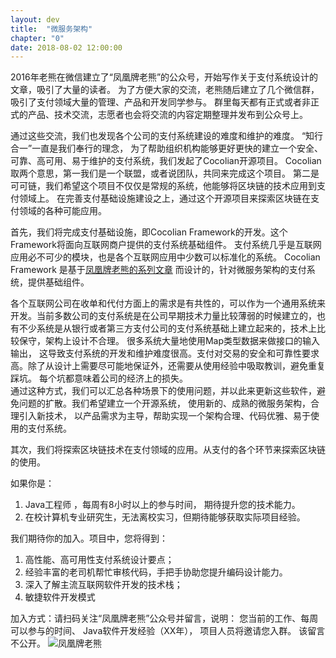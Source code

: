 ```yaml
---
layout: dev
title:  "微服务架构"
chapter: "0"
date: 2018-08-02 12:00:00
---
```


2016年老熊在微信建立了“凤凰牌老熊”的公众号，开始写作关于支付系统设计的文章，吸引了大量的读者。 为了方便大家的交流，老熊随后建立了几个微信群，吸引了支付领域大量的管理、产品和开发同学参与。 
群里每天都有正式或者非正式的产品、技术交流，志愿者也会将交流的内容定期整理并发布到公众号上。 


通过这些交流，我们也发现各个公司的支付系统建设的难度和维护的难度。 “知行合一”一直是我们奉行的理念， 为了帮助组织机构能够更好更快的建立一个安全、可靠、高可用、易于维护的支付系统，我们发起了Cocolian开源项目。 
Cocolian取两个意思，第一我们是一个联盟，或者说团队，共同来完成这个项目。 第二是可可链，我们希望这个项目不仅仅是常规的系统，他能够将区块链的技术应用到支付领域上。 在完善支付基础设施建设之上，通过这个开源项目来探索区块链在支付领域的各种可能应用。  

首先，我们将完成支付基础设施，即Cocolian Framework的开发。这个Framework将面向互联网商户提供的支付系统基础组件。 支付系统几乎是互联网应用必不可少的模块，也是各个互联网应用中少数可以标准化的系统。 
Cocolian Framework 是基于<a href="http://doc.cocolian.cn/essay/">凤凰牌老熊的系列文章</a> 而设计的，针对微服务架构的支付系统，提供基础组件。<br/>
 
各个互联网公司在收单和代付方面上的需求是有共性的，可以作为一个通用系统来开发。当前多数公司的支付系统是在公司早期技术力量比较薄弱的时候建立的，也有不少系统是从银行或者第三方支付公司的支付系统基础上建立起来的，技术上比较保守，架构上设计不合理。 很多系统大量地使用Map类型数据来做接口的输入输出，
这导致支付系统的开发和维护难度很高。支付对交易的安全和可靠性要求高。除了从设计上需要尽可能地保证外，还需要从使用经验中吸取教训，避免重复踩坑。 每个坑都意味着公司的经济上的损失。 <br/>
通过这种方式，我们可以汇总各种场景下的使用问题，并以此来更新这些软件，避免问题的扩散。我们希望建立一个开源系统， 使用新的、成熟的微服务架构，合理引入新技术，
以产品需求为主导，帮助实现一个架构合理、代码优雅、易于使用的支付系统。 

其次，我们将探索区块链技术在支付领域的应用。从支付的各个环节来探索区块链的使用。 

如果你是：

1. Java工程师 ，每周有8小时以上的参与时间， 期待提升您的技术能力。  
2. 在校计算机专业研究生，无法离校实习，但期待能够获取实际项目经验。  

我们期待你的加入。项目中，您将得到：
1. 高性能、高可用性支付系统设计要点；
2. 经验丰富的老司机帮忙审核代码，手把手协助您提升编码设计能力。  
3. 深入了解主流互联网软件开发的技术栈；  
4. 敏捷软件开发模式

加入方式：请扫码关注“凤凰牌老熊”公众号并留言，说明： 您当前的工作、每周可以参与的时间、 Java软件开发经验（XX年）， 项目人员将邀请您入群。 该留言不公开。
![凤凰牌老熊](http://static.cocolian.cn/img/reward/weixin.jpg)
